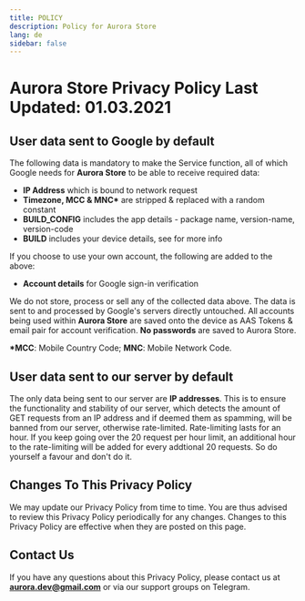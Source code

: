```yaml
---
title: POLICY
description: Policy for Aurora Store
lang: de
sidebar: false
---
```


# Aurora Store Privacy Policy Last Updated: **01.03.2021**

## User data sent to Google by default

The following data is mandatory to make the Service function, all of which Google needs for **Aurora Store** to be able to receive required data:

-   **IP Address** which is bound to network request
-   **Timezone, MCC & MNC\*** are stripped & replaced with a random constant
-   **BUILD_CONFIG** includes the app details - package name, version-name, version-code
-   **BUILD** includes your device details, see for more info

If you choose to use your own account, the following are added to the above:

-   **Account details** for Google sign-in verification

We do not store, process or sell any of the collected data above. The data is sent to and processed by Google's servers directly untouched. All accounts being used within **Aurora Store** are saved onto the device as AAS Tokens & email pair for account verification. **No passwords** are saved to Aurora Store.

**\*MCC**: Mobile Country Code; **MNC**: Mobile Network Code.

## User data sent to our server by default

The only data being sent to our server are **IP addresses**. This is to ensure the functionality and stability of our server, which detects the amount of GET requests from an IP address and if deemed them as spamming, will be banned from our server, otherwise rate-limited. Rate-limiting lasts for an hour. If you keep going over the 20 request per hour limit, an additional hour to the rate-limiting will be added for every addtional 20 requests. So do yourself a favour and don't do it.

## Changes To This Privacy Policy

We may update our Privacy Policy from time to time. You are thus advised to review this Privacy Policy periodically for any changes. Changes to this Privacy Policy are effective when they are posted on this page.

## Contact Us

If you have any questions about this Privacy Policy, please contact us at **aurora.dev@gmail.com** or via our support groups on Telegram.
